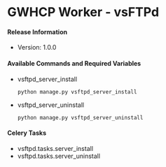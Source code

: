 # GWHCP Worker - vsFTPd #

#### Release Information ####

* Version: 1.0.0

#### Available Commands and Required Variables ####
  
* vsftpd_server_install

    `python manage.py vsftpd_server_install`

* vsftpd_server_uninstall

    `python manage.py vsftpd_server_uninstall`

#### Celery Tasks ####

* vsftpd.tasks.server_install
* vsftpd.tasks.server_uninstall